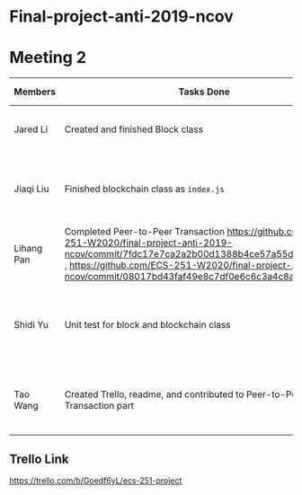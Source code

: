 # Final-project-anti-2019-ncov

# Meeting 2
 Members | Tasks Done | Tasks In Progress | Issues
-------|---------- | ------------------ | ----------------
Jared Li | Created and finished Block class  | Improve Block class to adapt Quarkchain | 
Jiaqi Liu | Finished blockchain class as `index.js` | Modify index class to adapt specification of Quarkchain
Lihang Pan | Completed Peer-to-Peer Transaction https://github.com/ECS-251-W2020/final-project-anti-2019-ncov/commit/7fdc17e7ca2a2b00d1388b4ce57a55dc03a1952e , https://github.com/ECS-251-W2020/final-project-anti-2019-ncov/commit/08017bd43faf49e8c7df0e6c6c3a4c8a724f685d | add pow to the current blockchain | c
Shidi Yu | Unit test for block and blockchain class | Test POW, wallet transaction, transaction pool and mine transaction | 
Tao Wang | Created Trello, readme, and contributed to Peer-to-Peer Transaction part | Update next weeks progress and understand `QuarkChain` | None














## Trello Link

https://trello.com/b/Goedf6yL/ecs-251-project
